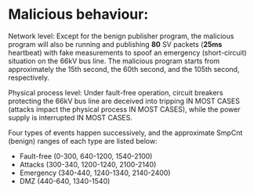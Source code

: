 # Malicious behaviour:

Network level: Except for the benign publisher program, the malicious program will also be running and publishing **80** SV packets (**25ms** heartbeat) with fake measurements to spoof an emergency (short-circuit) situation on the 66kV bus line. The malicious program starts from approximately the 15th second, the 60th second, and the 105th second, respectively.

Physical process level: Under fault-free operation, circuit breakers protecting the 66kV bus line are deceived into tripping IN MOST CASES (attacks impact the physical process IN MOST CASES), while the power supply is interrupted IN MOST CASES.

Four types of events happen successively, and the approximate SmpCnt (benign) ranges of each type are listed below:
- Fault-free (0-300, 640-1200, 1540-2100)
- Attacks (300-340, 1200-1240, 2100-2140)
- Emergency (340-440, 1240-1340, 2140-2400)
- DMZ (440-640, 1340-1540)